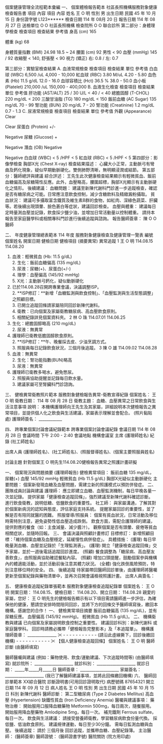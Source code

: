 個案健康管理全流程範本彙編
一、 個案體檢報告範本
社區長照機構服務對象健康檢查報告書
項目
內容
項目
內容
姓名
王 O 明
性別
男
出生日期
民國 45 年 10 月 15 日
身份證字號
L123******
檢查日期
114 年 08月 20 日
報告日期
114 年 08月 27 日
送檢單位
O O 社區長照機構
檢查院所
O O 聯合診所
第二部分：身體理學檢查
檢查項目
檢查結果
參考值
身高 (cm)
165

體重 (kg)
68

身體質量指數 (BMI)
24.98
18.5 ~ 24
腰圍 (cm)
92
男性 < 90
血壓 (mmHg)
145 / 92
收縮壓 < 140, 舒張壓 < 90
視力 (矯正)
右: 0.8 / 左: 0.7

第三部分：實驗室檢查結果
A. 血液常規檢查
檢查項目
檢查結果
單位
參考值
白血球 (WBC)
6,500
/uL
4,000 - 10,000
紅血球 (RBC)
3.80
M/uL
4.20 - 5.80
血色素 (Hb)
11.5
g/dL
12.0 - 16.0
血球容積比 (Hct)
36.5
%
38.0 - 50.0
血小板 (Platelet)
210,000
/uL
150,000 - 400,000
B. 血液生化檢查
檢查項目
檢查結果
單位
參考值
肝功能 (AST/ALT)
25 / 30
U/L
< 40 / < 40
總膽固醇 (T-CHOL)
220
mg/dL
< 200
三酸甘油脂 (TG)
180
mg/dL
< 150
飯前血糖 (AC Sugar)
135
mg/dL
70 - 99
腎功能 (BUN)
20
mg/dL
7 - 20
腎功能 (Creatinine)
1.2
mg/dL
0.7 - 1.3
C. 尿液常規檢查
檢查項目
檢查結果
單位
參考值
外觀 (Appearance)
Clear

Clear
尿蛋白 (Protein)
+/-

Negative
尿糖 (Glucose)
+

Negative
潛血 (OB)
Negative

Negative
白血球 (WBC)
< 5
/HPF
< 5
紅血球 (RBC)
< 5
/HPF
< 5
第四部分：影像學檢查
胸部X光 (Chest X-ray)
檢查結果描述： 心臟大小正常，主動脈弓有彎曲及鈣化現象，疑似早期動脈硬化。雙側肺野清晰，無明顯浸潤或結節。
第五部分：醫師總評與建議
綜合評述：
王先生此次健康檢查結果顯示有輕微貧血、飯前血糖偏高及尿糖陽性反應。此外，血壓略高，腰圍超標，胸部X光顯示有主動脈硬化之情形。
後續建議：
血糖問題： 建議至新陳代謝科門診進一步追蹤檢查，確認是否有糖尿病之可能。日常應注意飲食控制，減少含糖飲料及精緻澱粉攝取。
貧血狀況： 建議可多攝取富含鐵質及維生素B群的食物，如紅肉、深綠色蔬菜、肝臟等。若後續出現頭暈、臉色蒼白等症狀，建議回診檢查。
血壓與體重： 建議每日定時量測血壓並記錄，飲食採少鹽少油，並增加日常活動量以控制體重。
請持本報告至家庭醫學科或相關專科門診進行後續追蹤與諮詢。
報告醫師簽章： 陳 O O 醫師

二、 年度健康管理總表範本
114 年度 服務對象健康檢查及健康管理一覽表
編號
個案姓名
開案日期
健檢日期
健檢項目 (摘要異常)
異常追蹤
1
王 O 明
114.08.15
114.08.20
1. 血液：輕微貧血 (Hb: 11.5 g/dL)<br>2. 生化：飯前血糖偏高 (135 mg/dL)<br>3. 尿液：尿糖(+)、尿蛋白(+/-)<br>4. 理學：血壓偏高 (145/92 mmHg)<br>5. X光：主動脈弓鈣化，疑似動脈硬化
1. 已於114.08.28召開跨專業會議，決議調整ISP。<br>2. **ISP修訂：**新增「血糖監測與飲食控制」、「血壓監測與生活型態調整」之照顧目標。<br>3. 已開立追蹤回條請家屬陪同回診新陳代謝科。<br>4. 衛教：已向個案及家屬衛教糖尿病、高血壓飲食原則。<br>5. 相關紀錄詳見個案資料夾。
2
林 O 珠
114.07.01
114.06.25
1. 生化：總膽固醇略高 (210 mg/dL)<br>2. 尿液：無異常
1. 護理師已衛教低膽固醇飲食原則。<br>2. **ISP修訂：**午、晚餐採去皮、少油烹調方式。<br>3. 照服員每日記錄飲食狀況，三個月後追蹤。
3
陳 O 雄
114.09.02
114.08.28
1. 血液：無異常<br>2. 生化：腎功能指數(BUN)略高<br>3. 尿液：無異常
1. 護理師已衛教多喝水，避免憋尿。<br>2. 照服員協助提醒並記錄每日飲水量。<br>3. 建議家屬可至腎臟科門診諮詢。

三、 健檢異常衛教照片範本
服務對象健檢報告異常-衛教宣導紀錄
個案姓名： 王 O 明
衛教日期： 114 年 08 月 28 日
衛教主題： 血糖、血壓異常之日常飲食與生活注意事項
說明： 本機構護理師向王先生及其家屬，詳細說明本次健檢報告之異常項目，並提供個人化之飲食與生活建議，家屬表示理解並會配合。
(照片黏貼處)
護理師簽名： ____________

四、 跨專業個案討論會議紀錄範本
跨專業個案討論會議紀錄
會議日期
114 年 08 月 28 日
會議時間
下午 2:00 - 2:40
會議地點
機構會議室
主席
(護理師姓名)
紀錄
(社工師姓名)


出席人員
(護理師姓名)、(社工師姓名)、(照服督導姓名)、(個案主要照服員姓名)


討論主題
針對個案王 O 明先生114.08.20健檢報告異常之照護計畫研擬


一、 個案現況與問題摘要 (護理師報告)
健檢異常項目：
飯前血糖 135 mg/dL，尿糖(+)
血壓 145/92 mmHg
輕微貧血 (Hb 11.5 g/dL)
胸部X光疑似主動脈硬化
主要問題： 個案新發現血糖及血壓問題，需建立新的照護模式以預防併發症。
二、 團隊成員討論與建議
護理師：
應立即建立血糖、血壓監測機制，每日早晚各量一次並記錄。
提供家屬「健康檢查追蹤回條」，強烈建議至新陳代謝科確認診斷。
進行飲食衛教，說明低糖、低鹽飲食的重要性。
社工師：
與家屬溝通，了解其對於個案新病況的認知與態度，評估家庭支持系統。
提醒家屬回診的重要性，並了解是否有陪同就醫的困難。
照服督導/照服員：
個案有貧血狀況，日常活動及移位時需特別注意，避免姿勢性低血壓造成跌倒。
飲食方面，需配合護理師的建議，提供對應的餐食（如：主食減量、減少醬汁）。
觀察個案是否有頭暈、疲倦等貧血相關症狀，並隨時回報。
三、 會議決議與照顧計畫修訂 
目標修訂：
新增照顧目標：「維持個案血糖及血壓穩定，延緩慢性病併發症」。
具體措施：
(護理) 每日早晚量測血糖、血壓並記錄於「生理監測表」。
(護理) 開立「健康檢查追蹤回條」交予家屬，並於一週後電話追蹤回診進度。
(照顧) 餐食調整為「糖尿病、高血壓友善飲食」，由照服員協助確認餐點內容。
(照顧) 增加口頭提醒，鼓勵個案參與機構內的體適能活動，並於活動前後注意其體力狀況。
(全體) 強化跌倒風險預防，特別注意移位時的安全。
四、 後續追蹤
待家屬帶回醫師回診單後，由護理師將醫囑更新至個案紀錄與藥物清單中，並再次召開會議檢視照護計畫。
出席人員簽名：

五、 健康檢查追蹤紀錄單張範本
服務對象健康檢查追蹤紀錄單
個案姓名： 王 O 明
開案日期： 114.08.15、健檢日期： 114.08.20、開立日期： 114.08.28
親愛的家屬，您好：
王 O 明先生的健檢報告顯示有以下項目需請醫師進一步評估，為確保他的健康，懇請您安排時間陪同回診，並將下方的回條交予醫師填寫後，繳回本機構。感謝您的合作！
一、 健檢異常項目摘要
飯前血糖偏高 (135 mg/dL)，並有尿糖反應。
血壓偏高 (145/92 mmHg)。
輕微貧血 (Hb 11.5 g/dL)。
二、 機構衛教與建議
已向個案及家屬說明飲食控制之重要性。
建議回診科別：新陳代謝科 或 家庭醫學科。
回診時請務必攜帶「健檢報告完整影本」及「本追蹤單」。
機構護理師簽章： _______________
✂ - - - - - - - - - - - (請沿此虛線撕下，回診後繳回機構) - - - - - - - - - - - ✂
【個人健康檢查追蹤回條】
個案姓名： 王 O 明
醫師診斷
(由醫師填寫)

醫師醫囑與建議 (例如：藥物使用、飲食/運動建議、下次追蹤時間等)
(由醫師填寫)
就診院所： ____________________
就診科別： ____________________
就診日期： _____年_____月_____日
醫師簽章： ____________________
家屬簽名： ____________________
(我已了解醫師建議事項，並將此回條繳回機構)
六、 醫師回診單範本
XX綜合醫院  診斷證明書(可用回診證明取代)
病歷號碼
87654321
開立日期
114 年 09 月 12 日
病人姓名
王 O 明
性別
男
出生日期
民國 45 年 10 月 15 日
科別
新陳代謝科
醫師診斷：
第二型糖尿病 (Type 2 Diabetes Mellitus)
高血壓 (Hypertension)
缺鐵性貧血 (Iron Deficiency Anemia)
醫囑與建議事項：
藥物治療：
開始服用口服降血糖藥物 Metformin 500mg，每日兩次，隨餐服用。
開始服用降血壓藥物 Amlodipine 5mg，每日一次。
補充鐵劑 Ferrous sulfate，每日一次。
飲食與生活建議：
請接受營養師衛教，學習糖尿病飲食份量代換。
採低鹽、低油飲食原則。
建議規律運動，每日至少30分鐘。
需每日監測血糖與血壓。
後續追蹤：
請於 三個月後 回診追蹤，並攜帶血糖、血壓紀錄簿。
主治醫師： (醫師簽章)
醫師證號： (醫師證書字號)
醫院關防
(院方用印處)